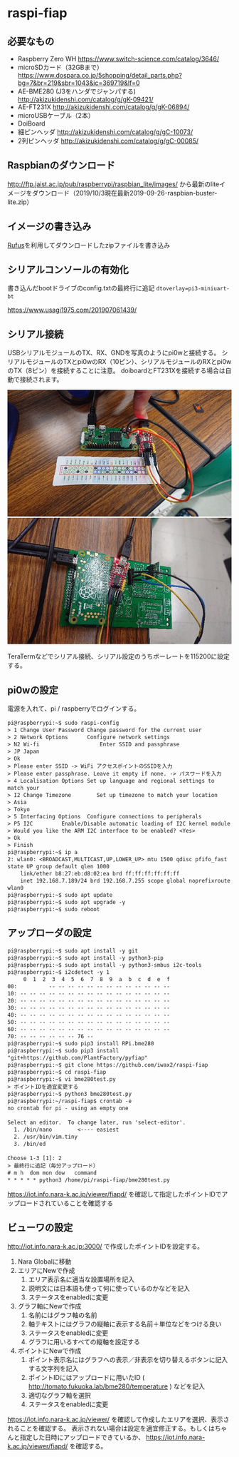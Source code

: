 raspi-fiap
==

## 必要なもの
+ Raspberry Zero WH https://www.switch-science.com/catalog/3646/
+ microSDカード（32GBまで） https://www.dospara.co.jp/5shopping/detail_parts.php?bg=7&br=219&sbr=1043&ic=369719&lf=0
+ AE-BME280 (J3をハンダでジャンパする) http://akizukidenshi.com/catalog/g/gK-09421/
+ AE-FT231X http://akizukidenshi.com/catalog/g/gK-06894/
+ microUSBケーブル（2本）
+ DoiBoard
+ 細ピンヘッダ http://akizukidenshi.com/catalog/g/gC-10073/
+ 2列ピンヘッダ http://akizukidenshi.com/catalog/g/gC-00085/

## Raspbianのダウンロード
http://ftp.jaist.ac.jp/pub/raspberrypi/raspbian_lite/images/
から最新のliteイメージをダウンロード（2019/10/3現在最新2019-09-26-raspbian-buster-lite.zip）

## イメージの書き込み
[Rufus](https://rufus.ie/)を利用してダウンロードしたzipファイルを書き込み


## シリアルコンソールの有効化
書き込んだbootドライブのconfig.txtの最終行に追記
`dtoverlay=pi3-miniuart-bt`

https://www.usagi1975.com/201907061439/

## シリアル接続
USBシリアルモジュールのTX、RX、GNDを写真のようにpi0wと接続する。
シリアルモジュールのTXとpi0wのRX（10ピン）、シリアルモジュールのRXとpi0wのTX（8ピン）を接続することに注意。
doiboardとFT231Xを接続する場合は自動で接続されます。

![シリアル接続](https://github.com/iwax2/raspi-fiap/blob/master/pi0w-serial.jpg "pi0w-serial")
![DOIBOARDのサンプル](https://github.com/iwax2/raspi-fiap/blob/master/doiboard-sample.jpg "doiboard-sample")

TeraTermなどでシリアル接続、シリアル設定のうちボーレートを115200に設定する。

## pi0wの設定
電源を入れて、pi / raspberryでログインする。

~~~
pi@raspberrypi:~$ sudo raspi-config
> 1 Change User Password Change password for the current user
> 2 Network Options      Configure network settings
> N2 Wi-fi                   Enter SSID and passphrase
> JP Japan
> Ok
> Please enter SSID -> WiFi アクセスポイントのSSIDを入力
> Please enter passphrase. Leave it empty if none. -> パスワードを入力
> 4 Localisation Options Set up language and regional settings to match your
> I2 Change Timezone        Set up timezone to match your location
> Asia
> Tokyo
> 5 Interfacing Options  Configure connections to peripherals
> P5 I2C         Enable/Disable automatic loading of I2C kernel module
> Would you like the ARM I2C interface to be enabled? <Yes>
> Ok
> Finish
pi@raspberrypi:~$ ip a
2: wlan0: <BROADCAST,MULTICAST,UP,LOWER_UP> mtu 1500 qdisc pfifo_fast state UP group default qlen 1000
    link/ether b8:27:eb:d8:02:ea brd ff:ff:ff:ff:ff:ff
    inet 192.168.7.189/24 brd 192.168.7.255 scope global noprefixroute wlan0
pi@raspberrypi:~$ sudo apt update
pi@raspberrypi:~$ sudo apt upgrade -y
pi@raspberrypi:~$ sudo reboot
~~~

## アップローダの設定
~~~
pi@raspberrypi:~$ sudo apt install -y git
pi@raspberrypi:~$ sudo apt install -y python3-pip
pi@raspberrypi:~$ sudo apt install -y python3-smbus i2c-tools
pi@raspberrypi:~$ i2cdetect -y 1
     0  1  2  3  4  5  6  7  8  9  a  b  c  d  e  f
00:          -- -- -- -- -- -- -- -- -- -- -- -- --
10: -- -- -- -- -- -- -- -- -- -- -- -- -- -- -- --
20: -- -- -- -- -- -- -- -- -- -- -- -- -- -- -- --
30: -- -- -- -- -- -- -- -- -- -- -- -- -- -- -- --
40: -- -- -- -- -- -- -- -- -- -- -- -- -- -- -- --
50: -- -- -- -- -- -- -- -- -- -- -- -- -- -- -- --
60: -- -- -- -- -- -- -- -- -- -- -- -- -- -- -- --
70: -- -- -- -- -- -- 76 --
pi@raspberrypi:~$ sudo pip3 install RPi.bme280
pi@raspberrypi:~$ sudo pip3 install "git+https://github.com/PlantFactory/pyfiap"
pi@raspberrypi:~$ git clone https://github.com/iwax2/raspi-fiap
pi@raspberrypi:~$ cd raspi-fiap
pi@raspberrypi:~$ vi bme280test.py
> ポイントIDを適宜変更する
pi@raspberrypi:~$ python3 bme280test.py
pi@raspberrypi:~/raspi-fiap$ crontab -e
no crontab for pi - using an empty one

Select an editor.  To change later, run 'select-editor'.
  1. /bin/nano        <---- easiest
  2. /usr/bin/vim.tiny
  3. /bin/ed

Choose 1-3 [1]: 2
> 最終行に追記（毎分アップロード）
# m h  dom mon dow   command
* * * * * python3 /home/pi/raspi-fiap/bme280test.py
~~~

https://iot.info.nara-k.ac.jp/viewer/fiapd/ を確認して指定したポイントIDでアップロードされていることを確認する


## ビューワの設定
http://iot.info.nara-k.ac.jp:3000/ で作成したポイントIDを設定する。

1. Nara Globalに移動
1. エリアにNewで作成
    1. エリア表示名に適当な設置場所を記入
    1. 説明文には日本語も使って何に使っているのかなどを記入
    1. ステータスをenabledに変更
1. グラフ軸にNewで作成
    1. 名前にはグラフ軸の名前
    1. 軸テキストにはグラフの縦軸に表示する名前＋単位などをつける良い
    1. ステータスをenabledに変更
    1. グラフに用いるすべての縦軸を設定する
1. ポイントにNewで作成
    1. ポイント表示名にはグラフへの表示／非表示を切り替えるボタンに記入する文字列を記入
    1. ポイントIDにはアップロードに用いたID ( http://tomato.fukuoka.lab/bme280/temperature ) などを記入
    1. 適切なグラフ軸を選択
    1. ステータスをenabledに変更

https://iot.info.nara-k.ac.jp/viewer/ を確認して作成したエリアを選択、表示されることを確認する。
表示されない場合は設定を適宜修正する。もしくはちゃんと指定した日時にアップロードできているか、
https://iot.info.nara-k.ac.jp/viewer/fiapd/ を確認する。



